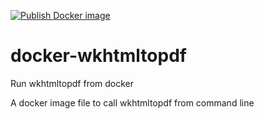 [![Publish Docker image](https://github.com/metadocx/docker-wkhtmltopdf/actions/workflows/docker-image.yml/badge.svg)](https://github.com/metadocx/docker-wkhtmltopdf/actions/workflows/docker-image.yml)

# docker-wkhtmltopdf
Run wkhtmltopdf from docker

A docker image file to call wkhtmltopdf from command line 
